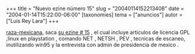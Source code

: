 +++
title = "Nuevo ezine número 15"
slug = "20040114152213408"
date = "2004-01-14T15:22:00-06:00"
[taxonomies]
tema = ["anuncios"]
autor = ["Luis Rey Lara"]
+++

[raza-mexicana](http://www.raza-mexicana.org), saca [su ezine \#
15](http://www.raza-mexicana.org/textos/revista/zip/raza015.zip) , el
cual incluye articulos de licencia GPL ,linux en playstation , comando
NET , NETSH , PEV , tecnicas de escaneo, inutilizando win95 y la
entrevista con admin de presidencia de mexico .
